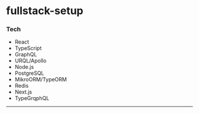 # fullstack-setup

### Tech
* React
* TypeScript
* GraphQL
* URQL/Apollo
* Node.js
* PostgreSQL
* MikroORM/TypeORM
* Redis
* Next.js
* TypeGrqphQL

------

